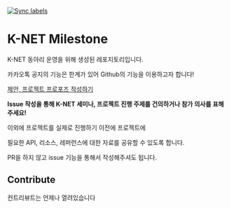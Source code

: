 [![Sync labels](https://github.com/KNET-KWU/milestone/actions/workflows/label-sync.yml/badge.svg)](https://github.com/KNET-KWU/milestone/actions/workflows/label-sync.yml)

# K-NET Milestone

K-NET 동아리 운영을 위해 생성된 레포지토리입니다.

카카오톡 공지의 기능은 한계가 있어 Github의 기능을 이용하고자 합니다!

[제안, 프로젝트 프로포즈 작성하기](https://github.com/KNET-KWU/milestone/issues/new/choose)

**Issue 작성을 통해 K-NET 세미나, 프로젝트 진행 주제를 건의하거나 참가 의사를 표해주세요!**

이외에 프로젝트를 실제로 진행하기 이전에 프로젝트에

필요한 API, 리소스, 레퍼런스에 대한 자료를 공유할 수 있도록 합니다.

PR을 하지 않고 issue 기능을 통해서 작성해주셔도 됩니다.

## Contribute

컨트리뷰트는 언제나 열려있습니다
